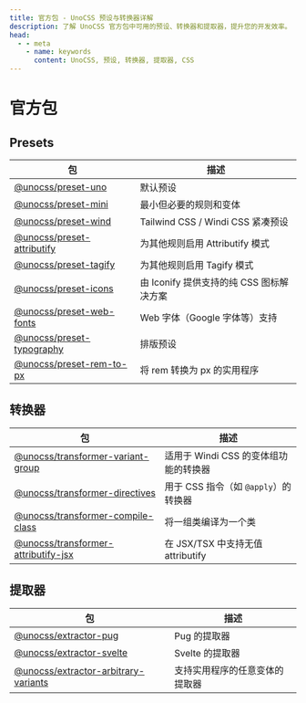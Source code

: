 ```yaml
---
title: 官方包 - UnoCSS 预设与转换器详解
description: 了解 UnoCSS 官方包中可用的预设、转换器和提取器，提升您的开发效率。
head:
  - - meta
    - name: keywords
      content: UnoCSS, 预设, 转换器, 提取器, CSS
---
```


# 官方包

## Presets

| 包                                                 | 描述                                     |
| -------------------------------------------------- | ---------------------------------------- |
| [@unocss/preset-uno](/presets/uno)                 | 默认预设                                 |
| [@unocss/preset-mini](/presets/mini)               | 最小但必要的规则和变体                   |
| [@unocss/preset-wind](/presets/wind)               | Tailwind CSS / Windi CSS 紧凑预设        |
| [@unocss/preset-attributify](/presets/attributify) | 为其他规则启用 Attributify 模式          |
| [@unocss/preset-tagify](/presets/tagify)           | 为其他规则启用 Tagify 模式               |
| [@unocss/preset-icons](/presets/icons)             | 由 Iconify 提供支持的纯 CSS 图标解决方案 |
| [@unocss/preset-web-fonts](/presets/web-fonts)     | Web 字体（Google 字体等）支持            |
| [@unocss/preset-typography](/presets/typography)   | 排版预设                                 |
| [@unocss/preset-rem-to-px](/presets/rem-to-px)     | 将 rem 转换为 px 的实用程序              |

## 转换器

| 包                                                                   | 描述                                  |
| -------------------------------------------------------------------- | ------------------------------------- |
| [@unocss/transformer-variant-group](/transformers/variant-group)     | 适用于 Windi CSS 的变体组功能的转换器 |
| [@unocss/transformer-directives](/transformers/directives)           | 用于 CSS 指令（如 `@apply`）的转换器  |
| [@unocss/transformer-compile-class](/transformers/compile-class)     | 将一组类编译为一个类                  |
| [@unocss/transformer-attributify-jsx](/transformers/attributify-jsx) | 在 JSX/TSX 中支持无值 attributify     |

## 提取器

| 包                                                                     | 描述                           |
| ---------------------------------------------------------------------- | ------------------------------ |
| [@unocss/extractor-pug](/extractors/pug)                               | Pug 的提取器                   |
| [@unocss/extractor-svelte](/extractors/svelte)                         | Svelte 的提取器                |
| [@unocss/extractor-arbitrary-variants](/extractors/arbitrary-variants) | 支持实用程序的任意变体的提取器 |
